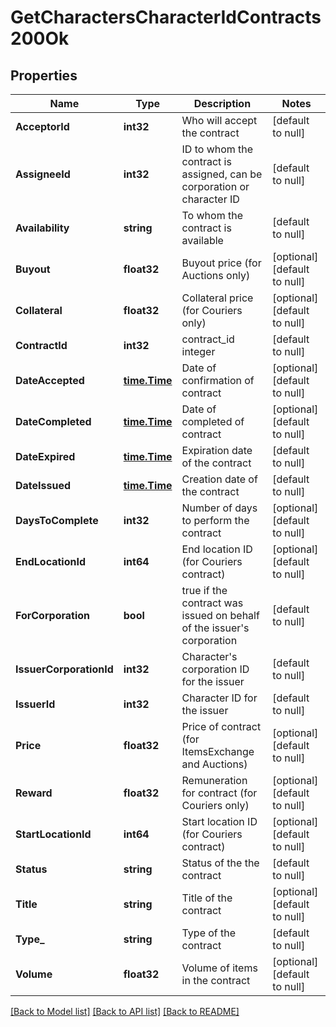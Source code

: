 # GetCharactersCharacterIdContracts200Ok

## Properties
Name | Type | Description | Notes
------------ | ------------- | ------------- | -------------
**AcceptorId** | **int32** | Who will accept the contract | [default to null]
**AssigneeId** | **int32** | ID to whom the contract is assigned, can be corporation or character ID | [default to null]
**Availability** | **string** | To whom the contract is available | [default to null]
**Buyout** | **float32** | Buyout price (for Auctions only) | [optional] [default to null]
**Collateral** | **float32** | Collateral price (for Couriers only) | [optional] [default to null]
**ContractId** | **int32** | contract_id integer | [default to null]
**DateAccepted** | [**time.Time**](time.Time.md) | Date of confirmation of contract | [optional] [default to null]
**DateCompleted** | [**time.Time**](time.Time.md) | Date of completed of contract | [optional] [default to null]
**DateExpired** | [**time.Time**](time.Time.md) | Expiration date of the contract | [default to null]
**DateIssued** | [**time.Time**](time.Time.md) | Сreation date of the contract | [default to null]
**DaysToComplete** | **int32** | Number of days to perform the contract | [optional] [default to null]
**EndLocationId** | **int64** | End location ID (for Couriers contract) | [optional] [default to null]
**ForCorporation** | **bool** | true if the contract was issued on behalf of the issuer&#39;s corporation | [default to null]
**IssuerCorporationId** | **int32** | Character&#39;s corporation ID for the issuer | [default to null]
**IssuerId** | **int32** | Character ID for the issuer | [default to null]
**Price** | **float32** | Price of contract (for ItemsExchange and Auctions) | [optional] [default to null]
**Reward** | **float32** | Remuneration for contract (for Couriers only) | [optional] [default to null]
**StartLocationId** | **int64** | Start location ID (for Couriers contract) | [optional] [default to null]
**Status** | **string** | Status of the the contract | [default to null]
**Title** | **string** | Title of the contract | [optional] [default to null]
**Type_** | **string** | Type of the contract | [default to null]
**Volume** | **float32** | Volume of items in the contract | [optional] [default to null]

[[Back to Model list]](../README.md#documentation-for-models) [[Back to API list]](../README.md#documentation-for-api-endpoints) [[Back to README]](../README.md)


